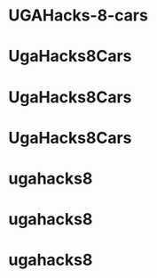 # UGAHacks-8-cars
# UgaHacks8Cars
# UgaHacks8Cars
# UgaHacks8Cars
# ugahacks8
# ugahacks8
# ugahacks8
